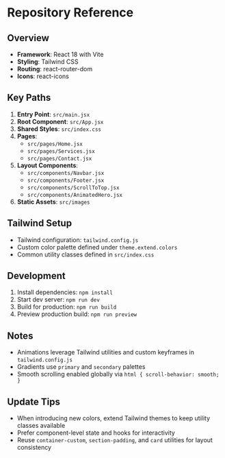 # Repository Reference

## Overview
- **Framework**: React 18 with Vite
- **Styling**: Tailwind CSS
- **Routing**: react-router-dom
- **Icons**: react-icons

## Key Paths
1. **Entry Point**: `src/main.jsx`
2. **Root Component**: `src/App.jsx`
3. **Shared Styles**: `src/index.css`
4. **Pages**:
   - `src/pages/Home.jsx`
   - `src/pages/Services.jsx`
   - `src/pages/Contact.jsx`
5. **Layout Components**:
   - `src/components/Navbar.jsx`
   - `src/components/Footer.jsx`
   - `src/components/ScrollToTop.jsx`
   - `src/components/AnimatedHero.jsx`
6. **Static Assets**: `src/images`

## Tailwind Setup
- Tailwind configuration: `tailwind.config.js`
- Custom color palette defined under `theme.extend.colors`
- Common utility classes defined in `src/index.css`

## Development
1. Install dependencies: `npm install`
2. Start dev server: `npm run dev`
3. Build for production: `npm run build`
4. Preview production build: `npm run preview`

## Notes
- Animations leverage Tailwind utilities and custom keyframes in `tailwind.config.js`
- Gradients use `primary` and `secondary` palettes
- Smooth scrolling enabled globally via `html { scroll-behavior: smooth; }`

## Update Tips
- When introducing new colors, extend Tailwind themes to keep utility classes available
- Prefer component-level state and hooks for interactivity
- Reuse `container-custom`, `section-padding`, and `card` utilities for layout consistency